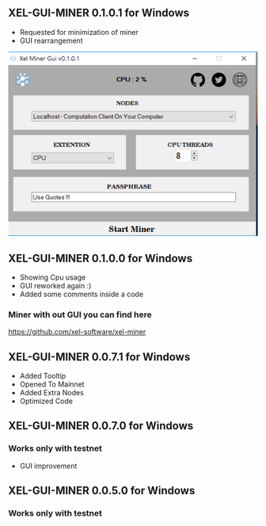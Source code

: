 ## XEL-GUI-MINER 0.1.0.1 for Windows

* Requested for minimization of miner
* GUI rearrangement

![AI](Screenshot_17.png)

## XEL-GUI-MINER 0.1.0.0 for Windows
* Showing Cpu usage
* GUI reworked again :)
* Added some comments inside a code



### Miner with out GUI you can find here
https://github.com/xel-software/xel-miner

## XEL-GUI-MINER 0.0.7.1 for Windows


* Added Tooltip
* Opened To Mainnet
* Added Extra Nodes
* Optimized Code

## XEL-GUI-MINER 0.0.7.0 for Windows
### Works only with testnet
* GUI improvement



## XEL-GUI-MINER 0.0.5.0 for Windows
### Works only with testnet
